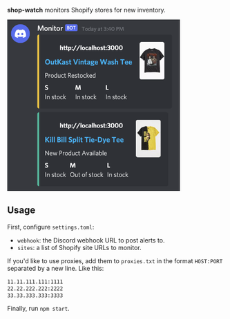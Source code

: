 **shop-watch** monitors Shopify stores for new inventory.

<img src="screenshot.png" width="400"></img>

## Usage
First, configure `settings.toml`:
* `webhook`: the Discord webhook URL to post alerts to.
* `sites`: a list of Shopify site URLs to monitor.

If you'd like to use proxies, add them to `proxies.txt` in the format `HOST:PORT` separated by a new line. Like this:

```
11.11.111.111:1111
22.22.222.222:2222
33.33.333.333:3333
```

Finally, run `npm start`.